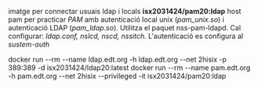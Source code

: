 
imatge per connectar usuais ldap i locals
**isx2031424/pam20:ldap** host pam per practicar *PAM* amb autenticació local 
unix (*pam_unix.so*) i autenticació LDAP (*pam_ldap.so*). Utilitza el paquet 
nss-pam-ldapd. Cal configurar: *ldap.conf, nslcd, nscd, nssitch.*
L'autenticació es configura al *sustem-auth*

docker run --rm --name ldap.edt.org -h ldap.edt.org --net 2hisix -p 389:389 -d isx2031424/ldap20:latest
docker run --rm --name pam.edt.org -h pam.edt.org --net 2hisix --privileged -it isx2031424/pam20:ldap
